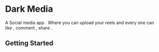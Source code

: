 # Dark Media
A Social media app . Where you can upload your reels and every one can like , comment , share . 

## Getting Started

